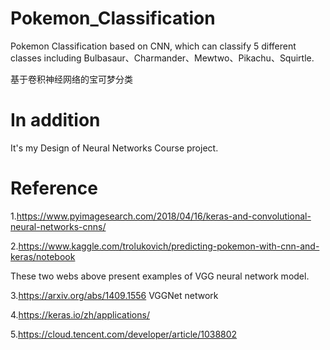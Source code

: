 # Pokemon_Classification
Pokemon Classification based on CNN, which can classify 5 different classes including Bulbasaur、Charmander、Mewtwo、Pikachu、Squirtle. 

基于卷积神经网络的宝可梦分类
# In addition
It's my Design of Neural Networks Course project. 
# Reference
1.https://www.pyimagesearch.com/2018/04/16/keras-and-convolutional-neural-networks-cnns/

2.https://www.kaggle.com/trolukovich/predicting-pokemon-with-cnn-and-keras/notebook
  
  These two webs above present examples of VGG neural network model.
  
3.https://arxiv.org/abs/1409.1556 VGGNet network

4.https://keras.io/zh/applications/

5.https://cloud.tencent.com/developer/article/1038802
